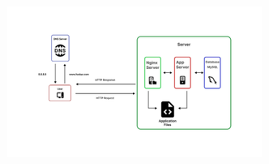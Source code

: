 ![Task 0](https://github.com/bouhvli/alx-system_engineering-devops/blob/b3935c9da4dafe5bc7163412d892aeea70c0a32e/0x09-web_infrastructure_design/tsak0.jpg)